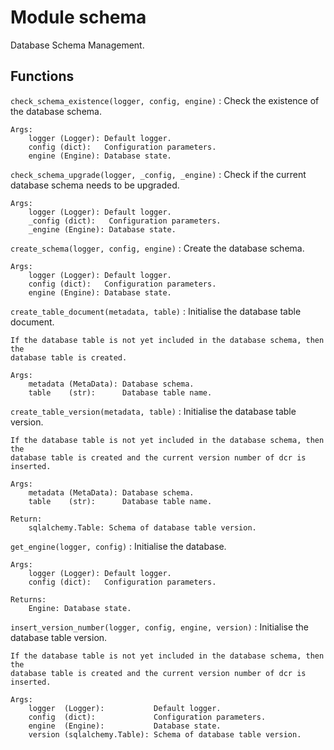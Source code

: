 Module schema
=============
Database Schema Management.

Functions
---------

    
`check_schema_existence(logger, config, engine)`
:   Check the existence of the database schema.
    
    Args:
        logger (Logger): Default logger.
        config (dict):   Configuration parameters.
        engine (Engine): Database state.

    
`check_schema_upgrade(logger, _config, _engine)`
:   Check if the current database schema needs to be upgraded.
    
    Args:
        logger (Logger): Default logger.
        _config (dict):   Configuration parameters.
        _engine (Engine): Database state.

    
`create_schema(logger, config, engine)`
:   Create the database schema.
    
    Args:
        logger (Logger): Default logger.
        config (dict):   Configuration parameters.
        engine (Engine): Database state.

    
`create_table_document(metadata, table)`
:   Initialise the database table document.
    
    If the database table is not yet included in the database schema, then the
    database table is created.
    
    Args:
        metadata (MetaData): Database schema.
        table    (str):      Database table name.

    
`create_table_version(metadata, table)`
:   Initialise the database table version.
    
    If the database table is not yet included in the database schema, then the
    database table is created and the current version number of dcr is
    inserted.
    
    Args:
        metadata (MetaData): Database schema.
        table    (str):      Database table name.
    
    Return:
        sqlalchemy.Table: Schema of database table version.

    
`get_engine(logger, config)`
:   Initialise the database.
    
    Args:
        logger (Logger): Default logger.
        config (dict):   Configuration parameters.
    
    Returns:
        Engine: Database state.

    
`insert_version_number(logger, config, engine, version)`
:   Initialise the database table version.
    
    If the database table is not yet included in the database schema, then the
    database table is created and the current version number of dcr is
    inserted.
    
    Args:
        logger  (Logger):           Default logger.
        config  (dict):             Configuration parameters.
        engine  (Engine):           Database state.
        version (sqlalchemy.Table): Schema of database table version.